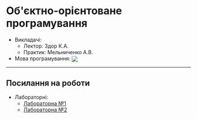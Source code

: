 <h1><b>Об'єктно-орієнтоване програмування</b></h1>
 <p>
 <ul> 
  <li>Викладачі:<ul>
    <li>Лектор: Здор К.А.</li>
    <li>Практик: Мельниченко А.В.</li>
    </ul> </li>
  <li>Мова програмування: <img src="https://img.shields.io/badge/c%23-%23239120.svg?style=flag&logo=c-sharp&logoColor=white" align="center"></li>
  </ul>
  </p>
  
  ---
  
  <h2>Посилання на роботи</h2>
   <p>
 <ul> 
  <li>Лабораторні:<ul>
    <li><a href="https://github.com/karkuh/KPI_works/tree/master/3_sem/object_oriented_programming/Works/Lab1">Лабораторна №1</a></li>
    <li><a href="https://github.com/karkuh/KPI_works/tree/master/3_sem/object_oriented_programming/Works/Lab2">Лабораторна №2</a></li>
  </ul>
    </ul>
  </p>

